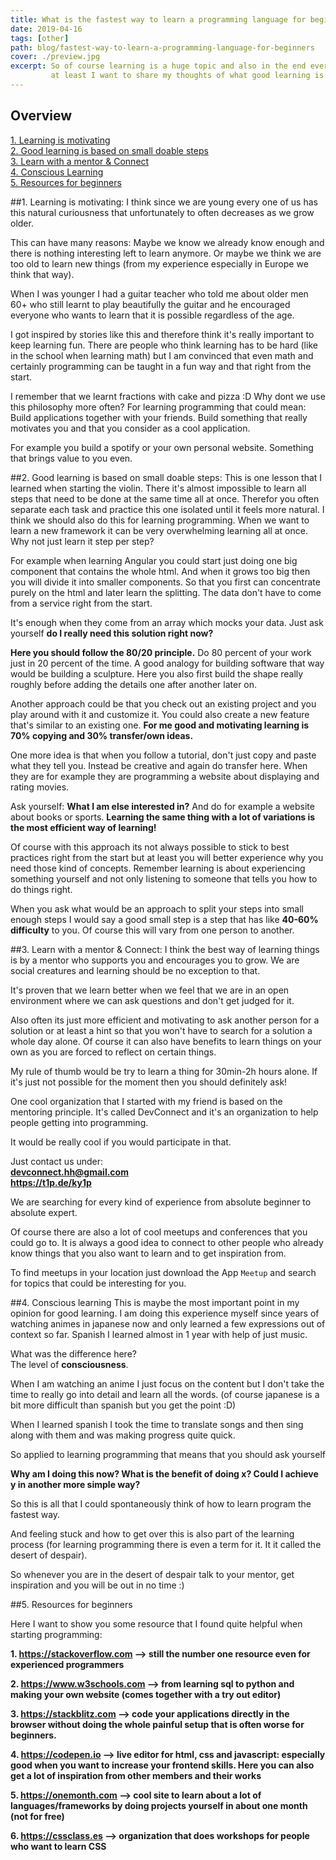 ```yaml
---
title: What is the fastest way to learn a programming language for beginners?
date: 2019-04-16
tags: [other]
path: blog/fastest-way-to-learn-a-programming-language-for-beginners
cover: ./preview.jpg
excerpt: So of course learning is a huge topic and also in the end everyone will have to find his own ways of learning but here
         at least I want to share my thoughts of what good learning is meaning to me and what is the fastest way to learn programming.
---
```


## Overview

[1. Learning is motivating](#motivation)  
[2. Good learning is based on small doable steps](#smallsteps)  
[3. Learn with a mentor & Connect](#mentor)  
[4. Conscious Learning](#conscious)  
[5. Resources for beginners](#resources)


##1. <a name="motivation"></a>Learning is motivating:
I think since we are young every one of us has this natural curiousness that unfortunately to
often decreases as we grow older. 

This can have many reasons: Maybe we know we already know enough and there is nothing interesting left to learn anymore.
Or maybe we think we are too old to learn new things (from my experience especially in Europe we think that way).

When I was younger I had a guitar teacher who told me about older men 60+ who still learnt to play beautifully the guitar and he 
encouraged everyone who wants to learn that it is possible regardless of the age.

I got inspired by stories like this and therefore think it's really important to keep learning fun.
There are people who think learning has to be hard (like in the school when learning math) but I am convinced that even math and certainly programming
can be taught in a fun way and that right from the start. 

I remember that we learnt fractions with cake and pizza :D Why dont we use this philosophy more often?
For learning programming that could mean: Build applications together with your friends. Build something that really motivates you and that you consider as a cool application.

For example you build a spotify or your own personal website. Something that brings value to you even.

##2. <a name="smallsteps"></a>Good learning is based on small doable steps:
This is one lesson that I learned when starting the violin. There it's almost impossible to learn all steps that need to be done at the same time all at once.
Therefor you often separate each task and practice this one isolated until it feels more natural. I think we should also do this for learning programming.
When we want to learn a new framework it can be very overwhelming learning all at once. Why not just learn it step per step?

For example when learning Angular you could start just doing one big component that contains the whole html.
And when it grows too big then you will divide it into smaller components. So that you first can concentrate purely on the html and later learn the splitting.
The data don't have to come from a service right from the start.
 
It's enough when they come from an array which mocks your data.
Just ask yourself **do I really need this solution right now?**


**Here you should follow the 80/20 principle.** Do 80 percent of your work just in 20 percent of the time.
A good analogy for building software that way would be building a sculpture. Here you also first build the shape really roughly before adding the details
one after another later on.

Another approach could be that you check out an existing project and you play around with it
and customize it. You could also create a new feature that's similar to an existing one.
**For me good and motivating learning is 70% copying and 30% transfer/own ideas.**

One more idea is that when you follow a tutorial, don't just copy and paste what they tell you.
Instead be creative and again do transfer here. When they are for example they are programming a website about displaying and rating movies.

Ask yourself: **What I am else interested in?** And do for example a website about books or sports. 
**Learning the same thing with a lot of variations
is the most efficient way of learning!**

Of course with this approach its not always possible to stick to best practices right from the start but at least you will better 
experience why you need those kind of concepts. Remember learning is about experiencing something yourself and not only listening to someone that tells you how to do things right.

When you ask what would be an approach to split your steps into small enough steps I would say a good small step is a step
that has like **40-60% difficulty** to you. Of course this will vary from one person to another.

##3. <a name="mentor"></a>Learn with a mentor & Connect:
I think the best way of learning things is by a mentor who supports you and encourages you to grow.
We are social creatures and learning should be no exception to that.
 
It's proven that we learn better when we feel that we are
in an open environment where we can ask questions and don't get judged for it.

Also often its just more efficient and motivating to ask another person for a solution or at least a hint so that you won't have
to search for a solution a whole day alone. Of course it can also have benefits to learn things on your own as you are forced to reflect on certain things.

My rule of thumb would be try to learn a thing for 30min-2h hours alone. If it's just not possible for the moment then you should definitely ask!

One cool organization that I started with my friend is based on the mentoring principle. It's called DevConnect and it's an organization to help people getting 
into programming.


It would be really cool if you would participate in that.

Just contact us under:  
**devconnect.hh@gmail.com**  
**https://t1p.de/ky1p**


We are searching for every kind of experience from absolute beginner to absolute expert.

Of course there are also a lot of cool meetups and conferences that you could go to. It is always a good idea to connect to other people
who already know things that you also want to learn and to get inspiration from.

To find meetups in your location just download the App `Meetup` and search for topics that could be interesting for you.

##4. <a name="conscious"></a>Conscious learning
This is maybe the most important point in my opinion for good learning.
I am doing this experience myself since years of watching animes in japanese now and only learned a few expressions out of context so far.
Spanish I learned almost in 1 year with help of just music.

What was the difference here?  
The level of **consciousness**.

When I am watching an anime I just focus on the content but I don't take the time to really go into detail and learn all the words. (of course japanese is a bit more difficult than spanish but you get the point :D)

When I learned spanish I took the time to translate songs and then sing along with them and was making progress quite quick.

So applied to learning programming that means that you should ask yourself 

**Why am I doing this now? What is the benefit of doing x? Could I achieve y in another more simple way?**

So this is all that I could spontaneously think of how to learn program the fastest way.

And feeling stuck and how to get over this is also part of the learning process (for learning programming there is even a term for it.
It it called the desert of despair).

So whenever you are in the desert of despair talk to your mentor, get inspiration and you will be out in no time :)


##5. <a name="resources"></a>Resources for beginners

Here I want to show you some resource that I found quite helpful when starting programming:

**1. https://stackoverflow.com --> still the number one resource even for experienced programmers**

**2. https://www.w3schools.com --> from learning sql to python and making your own website (comes together with a try out editor)**

**3. https://stackblitz.com --> code your applications directly in the browser without doing the whole painful setup that is often worse for beginners.**

**4. https://codepen.io --> live editor for html, css and javascript: especially good when you want to increase your frontend skills. Here you can also get a lot of inspiration from other members and their works**

**5. https://onemonth.com --> cool site to learn about a lot of languages/frameworks by doing projects yourself in about one month (not for free)**

**6. https://cssclass.es --> organization that does workshops for people who want to learn CSS**













